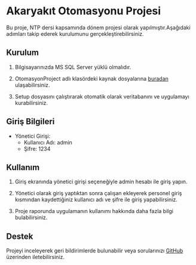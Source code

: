 # Akaryakıt Otomasyonu Projesi

Bu proje, NTP dersi kapsamında dönem projesi olarak yapılmıştır.Aşağıdaki adımları takip ederek kurulumunu gerçekleştirebilirsiniz.

## Kurulum

1. Bilgisayarınızda MS SQL Server yüklü olmalıdır.

2. OtomasyonProject adlı klasördeki kaynak dosyalarına [buradan](https://github.com/muhammedaydiiinn/GasOtomationProject/tree/main/OtomasyonProject) ulaşabilirsiniz.

3. Setup dosyasını çalıştırarak otomatik olarak veritabanını ve uygulamayı kurabilirsiniz.

## Giriş Bilgileri

- Yönetici Girişi:
  - Kullanıcı Adı: admin
  - Şifre: 1234

## Kullanım

1. Giriş ekranında yönetici girişi seçeneğiyle admin hesabı ile giriş yapın.

2. Yönetici olarak giriş yaptıktan sonra çalışan ekleyerek personel giriş kısmından kaydettiğiniz kullanıcı adı ve şifre ile giriş yapabilirsiniz.

3. Proje raporunda uygulamanın kullanımı hakkında daha fazla bilgi bulabilirsiniz.

## Destek

Projeyi inceleyerek geri bildirimlerde bulunabilir veya sorularınızı [GitHub](https://github.com/muhammedaydiiinn/GasOtomationProject) üzerinden iletebilirsiniz.

